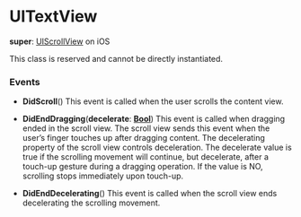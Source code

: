 # UITextView

**super**: [UIScrollView](UIScrollView.md) on iOS

This class is reserved and cannot be directly instantiated.

### Events

* **DidScroll**()
This event is called when the user scrolls the content view.

* **DidEndDragging**(**decelerate**: <strong>[Bool](../gravity/types.md)</strong>)
This event is called when dragging ended in the scroll view. The scroll view sends this event when the user’s finger touches up after dragging content. The decelerating property of the scroll view controls deceleration. The decelerate value is true if the scrolling movement will continue, but decelerate, after a touch-up gesture during a dragging operation. If the value is NO, scrolling stops immediately upon touch-up.

* **DidEndDecelerating**()
This event is called when the scroll view ends decelerating the scrolling movement.

</ul>

</ul>

